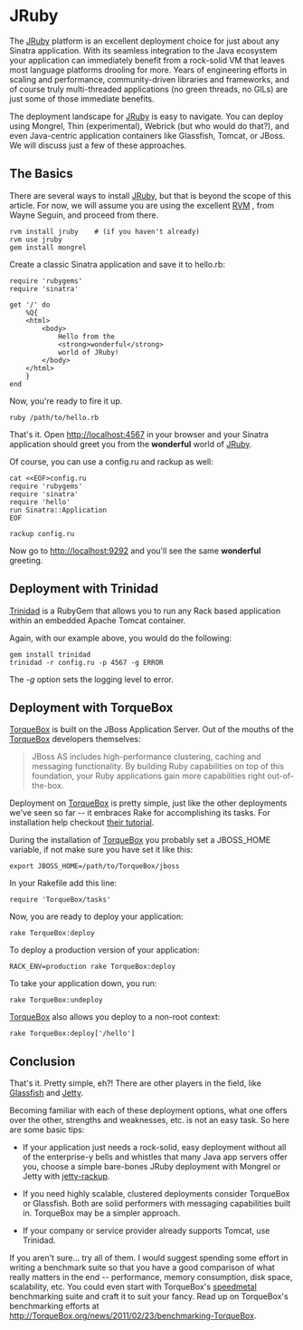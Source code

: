 JRuby
=====

The [JRuby][jruby] platform is an excellent deployment choice for just about any
Sinatra application. With its seamless integration to the Java ecosystem your
application can immediately benefit from a rock-solid VM that leaves most
language platforms drooling for more. Years of engineering efforts in scaling
and performance, community-driven libraries and frameworks, and of course truly
multi-threaded applications (no green threads, no GILs) are just some of those
immediate benefits.

The deployment landscape for [JRuby][jruby] is easy to navigate. You can deploy
using Mongrel, Thin (experimental), Webrick (but who would do that?), and even
Java-centric application containers like Glassfish, Tomcat, or JBoss. We will
discuss just a few of these approaches.

## The Basics

There are several ways to install [JRuby][jruby], but that is beyond the scope
of this article. For now, we will assume you are using the excellent [RVM][rvm]
, from Wayne Seguin, and proceed from there.

    rvm install jruby    # (if you haven't already)
    rvm use jruby
	gem install mongrel

Create a classic Sinatra application and save it to hello.rb:

	require 'rubygems'
	require 'sinatra'
	
	get '/' do
		%Q{
		<html>
			<body>
				Hello from the 
				<strong>wonderful</strong> 
				world of JRuby!
			</body>
		</html>
		}
	end

Now, you're ready to fire it up.

    ruby /path/to/hello.rb

That's it. Open <http://localhost:4567> in your browser and your Sinatra
application should greet you from the **wonderful** world of [JRuby][jruby].

Of course, you can use a config.ru and rackup as well:

	cat <<EOF>config.ru
	require 'rubygems'
	require 'sinatra'
	require 'hello'
	run Sinatra::Application
	EOF
	
	rackup config.ru

Now go to <http://localhost:9292> and you'll see the same **wonderful** greeting.

## Deployment with Trinidad

[Trinidad][trinidad] is a RubyGem that allows you to run any Rack based
application within an embedded Apache Tomcat container.

Again, with our example above, you would do the following:

	gem install trinidad
	trinidad -r config.ru -p 4567 -g ERROR

The _-g_ option sets the logging level to error.

## Deployment with TorqueBox

[TorqueBox][TorqueBox] is built on the JBoss Application Server. Out of the
mouths of the [TorqueBox][TorqueBox] developers themselves:
>JBoss AS includes high-performance clustering, caching and messaging
functionality. By building Ruby capabilities on top of this foundation,
your Ruby applications gain more capabilities right out-of-the-box.

Deployment on [TorqueBox][TorqueBox] is pretty simple, just like the other
deployments we've seen so far -- it embraces Rake for accomplishing its tasks.
For installation help checkout
[their tutorial](http://TorqueBox.org/documentation/DEV/installation.html).

During the installation of [TorqueBox][TorqueBox] you probably set a JBOSS_HOME
variable, if not make sure you have set it like this:

	export JBOSS_HOME=/path/to/TorqueBox/jboss

In your Rakefile add this line:

	require 'TorqueBox/tasks'

Now, you are ready to deploy your application:

	rake TorqueBox:deploy

To deploy a production version of your application:

	RACK_ENV=production rake TorqueBox:deploy

To take your application down, you run:

	rake TorqueBox:undeploy

[TorqueBox][TorqueBox] also allows you deploy to a non-root context:

	rake TorqueBox:deploy['/hello']

## Conclusion

That's it. Pretty simple, eh?! There are other players in the field, like
[Glassfish][glassfish] and [Jetty][jetty].

Becoming familiar with each of these deployment options, what one offers over
the other, strengths and weaknesses, etc. is not an easy task. So here are
some basic tips:

- If your application just needs a rock-solid, easy deployment without all of
the enterprise-y bells and whistles that many Java app servers offer you,
choose a simple bare-bones JRuby deployment with Mongrel or Jetty with
[jetty-rackup][jetty-rackup].

- If you need highly scalable, clustered deployments consider TorqueBox or
Glassfish. Both are solid performers with messaging capabilities built in.
TorqueBox may be a simpler approach.

- If your company or service provider already supports Tomcat, use Trinidad.

If you aren't sure... try all of them. I would suggest spending some effort
in writing a benchmark suite so that you have a good comparison of what really
matters in the end -- performance, memory consumption, disk space, scalability,
etc. You could even start with TorqueBox's
[speedmetal](https://github.com/TorqueBox/speedmetal) benchmarking suite and
craft it to suit your fancy. Read up on TorqueBox's benchmarking efforts at
<http://TorqueBox.org/news/2011/02/23/benchmarking-TorqueBox>.

[jruby]: http://jruby.org/
[rvm]: http://rvm.beginrescueend.com/
[TorqueBox]: http://TorqueBox.org/
[trinidad]: http://thinkincode.net/trinidad/
[glassfish]: http://glassfish.java.net/
[jetty]: http://jetty.codehaus.org/jetty/
[jetty-rackup]: https://github.com/geekq/jetty-rackup